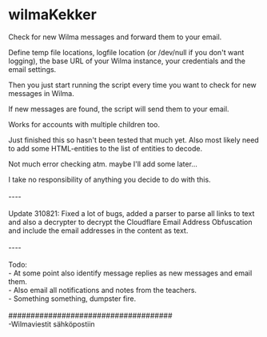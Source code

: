 # wilmaKekker
Check for new Wilma messages and forward them to your email.

Define temp file locations, logfile location (or /dev/null if you don't want logging), the base URL of your Wilma instance, your credentials and the email settings.

Then you just start running the script every time you want to check for new messages in Wilma.

If new messages are found, the script will send them to your email.

Works for accounts with multiple children too.

Just finished this so hasn't been tested that much yet. Also most likely need to add some HTML-entities to the list of entities to decode.

Not much error checking atm. maybe I'll add some later...

I take no responsibility of anything you decide to do with this.
</br>
</br>----</br>
</br>Update 310821: Fixed a lot of bugs, added a parser to parse all links to text and also a decrypter to decrypt the Cloudflare Email Address Obfuscation and include the email addresses in the content as text.</br>
</br>
----</br>
</br>
Todo: </br>
    - At some point also identify message replies as new messages and email them.</br>
    - Also email all notifications and notes from the teachers.</br>
    - Something something, dumpster fire.</br>
</br>
#####################################</br>
-Wilmaviestit sähköpostiin
